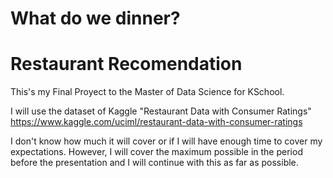 # What do we dinner?
# Restaurant Recomendation

This's my Final Proyect to the Master of Data Science for KSchool.

I will use the dataset of Kaggle "Restaurant Data with Consumer Ratings"
https://www.kaggle.com/uciml/restaurant-data-with-consumer-ratings

I don't know how much it will cover or if I will have enough time to cover my expectations. However, I will cover the maximum possible in the period before the presentation and I will continue with this as far as possible.
